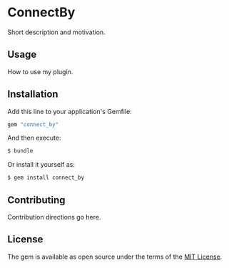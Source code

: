 # ConnectBy
Short description and motivation.

## Usage
How to use my plugin.

## Installation
Add this line to your application's Gemfile:

```ruby
gem "connect_by"
```

And then execute:
```bash
$ bundle
```

Or install it yourself as:
```bash
$ gem install connect_by
```

## Contributing
Contribution directions go here.

## License
The gem is available as open source under the terms of the [MIT License](https://opensource.org/licenses/MIT).
